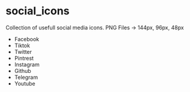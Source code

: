 # social_icons
Collection of usefull social media icons.
PNG Files -> 144px, 96px, 48px

- Facebook
- Tiktok
- Twitter
- Pintrest
- Instagram
- Github
- Telegram
- Youtube

